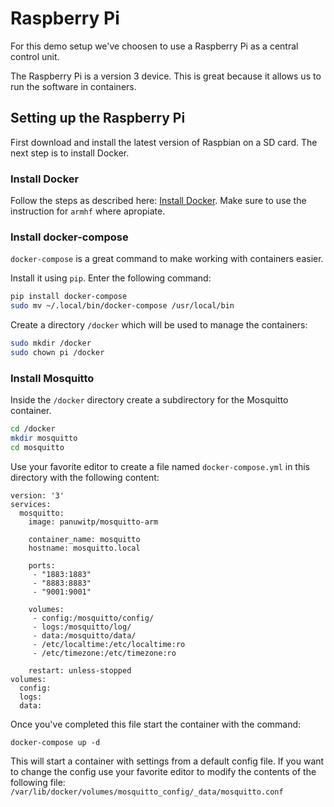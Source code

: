 # Raspberry Pi

For this demo setup we've choosen to use a Raspberry Pi as a central control unit.

The Raspberry Pi is a version 3 device. This is great because it allows us to run the software in containers.

## Setting up the Raspberry Pi

First download and install the latest version of Raspbian on a SD card. 
The next step is to install Docker.

### Install Docker
Follow the steps as described here: [Install Docker](https://docs.docker.com/install/linux/docker-ce/debian/). Make sure to use the instruction for `armhf` where apropiate.

### Install docker-compose
`docker-compose` is a great command to make working with containers easier.

Install it using `pip`. Enter the following command:

``` bash
pip install docker-compose
sudo mv ~/.local/bin/docker-compose /usr/local/bin
```

Create a directory `/docker` which will be used to manage the containers:

``` bash
sudo mkdir /docker
sudo chown pi /docker
```

### Install Mosquitto

Inside the `/docker` directory create a subdirectory for the Mosquitto container.

``` bash
cd /docker
mkdir mosquitto
cd mosquitto
```

Use your favorite editor to create a file named `docker-compose.yml` in this directory with the following content:

``` 
version: '3'
services:
  mosquitto:
    image: panuwitp/mosquitto-arm

    container_name: mosquitto
    hostname: mosquitto.local

    ports:
     - "1883:1883"
     - "8883:8883"
     - "9001:9001"

    volumes:
     - config:/mosquitto/config/
     - logs:/mosquitto/log/
     - data:/mosquitto/data/
     - /etc/localtime:/etc/localtime:ro
     - /etc/timezone:/etc/timezone:ro

    restart: unless-stopped
volumes:
  config:
  logs:
  data:
```
 
 Once you've completed this file start the container with the command:
 
```
docker-compose up -d
```

This will start a container with settings from a default config file.
If you want to change the config use your favorite editor to modify the contents of the following file:
`/var/lib/docker/volumes/mosquitto_config/_data/mosquitto.conf`
